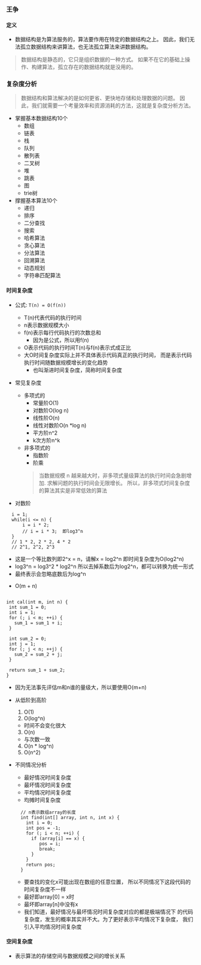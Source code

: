 ### 王争

#### 定义
 * 数据结构是为算法服务的，算法要作用在特定的数据结构之上。 
 因此，我们无法孤立数据结构来讲算法，也无法孤立算法来讲数据结构。
 > 数据结构是静态的，它只是组织数据的一种方式。
 如果不在它的基础上操作、构建算法，孤立存在的数据结构就是没用的。
 
### 复杂度分析
 > 数据结构和算法解决的是如何更省、更快地存储和处理数据的问题。
 因此，我们就需要一个考量效率和资源消耗的方法，这就是复杂度分析方法。
 
 * 掌握基本数据结构10个
   + 数组
   + 链表
   + 栈
   + 队列
   + 散列表
   + 二叉树
   + 堆
   + 跳表
   + 图
   + trie树
 * 撑握基本算法10个
   + 递归
   + 排序
   + 二分查找
   + 搜索
   + 哈希算法
   + 贪心算法
   + 分法算法
   + 回溯算法
   + 动态规划
   + 字符串匹配算法

#### 时间复杂度
 * 公式:
   `T(n) = O(f(n))`
   + T(n)代表代码的执行时间 
   + n表示数据规模大小
   + f(n)表示每行代码执行的次数总和
     - 因为是公式，所以用f(n)
   + O表示代码的执行时间T(n)与f(n)表示式成正比
   + 大O时间复杂度实际上并不具体表示代码真正的执行时间，
   而是表示代码执行时间随数据规模增长的变化趋势
     - 也叫渐进时间复杂度，简称时间复杂度

 * 常见复杂度
   + 多项式的
     - 常量阶O(1)
     - 对数阶O(log n)
     - 线性阶O(n)
     - 线性对数阶O(n *log n)
     - 平方阶n^2
     - k次方阶n^k
   + 非多项式的
     - 指数阶
     - 阶乘
     > 当数据规模 n 越来越大时，非多项式量级算法的执行时间会急剧增加.
     求解问题的执行时间会无限增长。
     所以，非多项式时间复杂度的算法其实是非常低效的算法
 
 * 对数阶
  ``` 
    i = 1;
    while(i <= n) {
        i = i * 2;
        // i = i * 3;  即log3^n
    }
    // 1 * 2, 2 * 2, 4 * 2
    // 2^1, 2^2, 2^3
  ```
  + 这是一个等比数列即2^x = n，请解x = log2^n
  即时间复杂度为O(log2^n)
  + log3^n = log3^2 * log2^n
  所以去掉系数后为log2^n，都可以转换为统一形式
  + 最终表示会忽略底数后为log^n
  
* O(m + n)
 ``` 
 
int cal(int m, int n) {
  int sum_1 = 0;
  int i = 1;
  for (; i < m; ++i) {
    sum_1 = sum_1 + i;
  }

  int sum_2 = 0;
  int j = 1;
  for (; j < n; ++j) {
    sum_2 = sum_2 + j;
  }

  return sum_1 + sum_2;
}
 ```
 + 因为无法事先评估m和n谁的量级大，所以要使用O(m+n)
 
* 从低阶到高阶
  1. O(1)
  2. O(log^n)
    + 时间不会变化很大
  3. O(n)
    + 与次数一致
  4. O(n * log^n)
  5. O(n^2)
 
* 不同情况分析 
  + 最好情况时间复杂度
  + 最坏情况时间复杂度
  + 平均情况时间复杂度
  + 均摊时间复杂度
  ``` 
    // n表示数组array的长度
    int find(int[] array, int n, int x) {
      int i = 0;
      int pos = -1;
      for (; i < n; ++i) {
        if (array[i] == x) {
           pos = i;
           break;
        }
      }
      return pos;
    }
  ```
  + 要查找的变化x可能出现在数组的任意位置，
  所以不同情况下这段代码的时间复杂度不一样
  + 最好即array[0] = x时
  + 最坏即array[n]中没有x
  + 我们知道，最好情况与最坏情况时间复杂度对应的都是极端情况下
  的代码复杂度，发生的概率其实并不大。为了更好表示平均情况下复杂度，
  我们引入平均情况时间复杂度
  


#### 空间复杂度
 * 表示算法的存储空间与数据规模之间的增长关系
 
  
  
  
